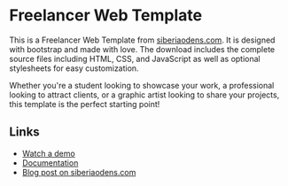 # Freelancer Web Template

This is a Freelancer Web Template from [siberiaodens.com](https://siberiaodens.com). It is designed with bootstrap and made with love. 
The download includes the complete source files including HTML, CSS, and JavaScript as well as optional stylesheets for easy customization.

Whether you're a student looking to showcase your work, a professional looking to attract clients, or a graphic artist looking to share your projects, this template is the perfect starting point!

## Links
* [Watch a demo](https://siberiaodens.com/freelancer-web-template/)
* [Documentation](https://siberiaodens.com/docs/public/books/freelancer-web-template/)
* [Blog post on siberiaodens.com](https://siberiaodens.com/freelancer-web-template-now-available/)